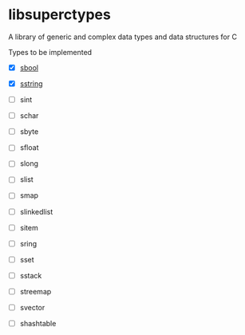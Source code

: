 # libsuperctypes
A library of generic and complex data types and data structures for C

Types to be implemented

- [x] [sbool](./include/sbool.h)
- [x] [sstring](./include/sstring.h)
- [ ] sint
- [ ] schar
- [ ] sbyte
- [ ] sfloat
- [ ] slong
- [ ] slist
- [ ] smap
- [ ] slinkedlist
- [ ] sitem
- [ ] sring
- [ ] sset
- [ ] sstack
- [ ] streemap
- [ ] svector
- [ ] shashtable


